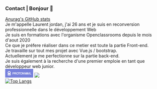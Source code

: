 ### Contact | Bonjour 👋

[Anurag's GitHub stats](https://github-readme-stats.vercel.app/api?jordanlaurent=anuraghazra&show_icons=true&theme=merko)<br>
Je m'appelle Laurent jordan, j'ai 26 ans et je suis en reconversion professionnelle dans le développement Web
<br>
Je suis en formations avec l'organisme Openclassrooms depuis le mois d'aout 2020
<br>
Ce que je préfere réaliser dans ce metier est toute la partie Front-end.
<br>
Je travaille sur tout mes projet avec Vue.js / bootstrap.
<br>
Actuellement je me perfectionne sur la partie back-end.
<br>
Je suis également à la recherche d'une premier emploie en tant que développeur web junior.
<br>
<a href="mailto:laurent.jordan@outlook.fr.com?subject=[GitHub]%20Prise%20de%20contact"><img src="https://github.com/Pix-ggyr/Pix-ggyr/raw/main/docs/assets/custom-icons-protonmail.png?raw=true" style="max-width:100%;"></a>
<a href="https://linkedin.com/in/laurent-jordan" rel="nofollow"><img src="https://camo.githubusercontent.com/bb14dfae5e125184ee97e55a8e8e227d72ac96bb53791a835ead9e0bfdf0b9df/68747470733a2f2f696d672e736869656c64732e696f2f62616467652f6c696e6b6564696e2d3030373742352e7376673f7374796c653d666f722d7468652d6261646765266c6f676f3d6c696e6b6564696e266c6f676f436f6c6f723d7768697465" data-canonical-src="https://img.shields.io/badge/linkedin-0077B5.svg?style=for-the-badge&amp;logo=linkedin&amp;logoColor=white" style="max-width:100%;"></a><br>
[![Top Langs](https://github-readme-stats.vercel.app/api/top-langs/?jordanlaurent=anuraghazra)](https://github.com/anuraghazra/github-readme-stats)
